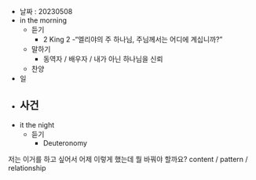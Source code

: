 - 날짜 : 20230508
- in the morning
	- 듣기
		- 2 King 2
			-“엘리야의 주 하나님, 주님께서는 어디에 계십니까?”
	- 말하기
		- 동역자 / 배우자 / 내가 아닌 하나님을 신뢰
	- 찬양
- 일
- 사건
	- 
- it the night
	- 듣기
		- Deuteronomy 



저는 이거를 하고 싶어서 어제 이렇게 했는데 뭘 바꿔야 할까요?
content / pattern / relationship